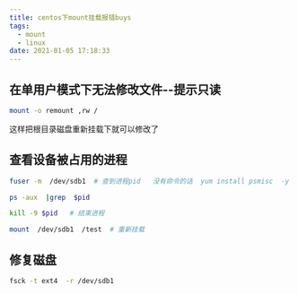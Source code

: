 ```yaml
---
title: centos下mount挂载报错buys
tags:
  - mount
  - linux
date: 2021-01-05 17:18:33
---
```

## 在单用户模式下无法修改文件--提示只读
```bash
mount -o remount ,rw /
```
这样把根目录磁盘重新挂载下就可以修改了 



## 查看设备被占用的进程
```bash
fuser -m  /dev/sdb1  # 查到进程pid   没有命令的话  yum install psmisc  -y

ps -aux  |grep  $pid  

kill -9 $pid   # 结束进程

mount  /dev/sdb1  /test  # 重新挂载
```


## 修复磁盘
```bash
fsck -t ext4  -r /dev/sdb1
```
